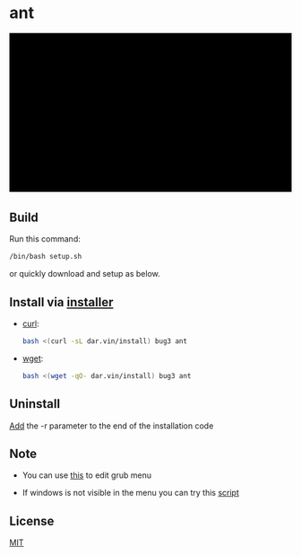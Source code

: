 # ant

![](ant.gif)

## Build

Run this command:

```bash
/bin/bash setup.sh
```

or quickly download and setup as below.

## Install via [installer](https://github.com/bug3/installer)

-   [curl](https://curl.se):

    ```bash
    bash <(curl -sL dar.vin/install) bug3 ant
    ```

-   [wget](https://www.gnu.org/software/wget):

    ```bash
    bash <(wget -qO- dar.vin/install) bug3 ant
    ```

## Uninstall

[Add](https://github.com/bug3/installer/blob/master/USAGE.md) the -r parameter to the end of the installation code

## Note

- You can use [this](https://launchpad.net/~danielrichter2007/+archive/ubuntu/grub-customizer) to edit grub menu

- If windows is not visible in the menu you can try this [script](https://raw.githubusercontent.com/bug3/yer6/master/scripting/add-win-to-grub.sh)

## License

[MIT](https://choosealicense.com/licenses/mit/)
